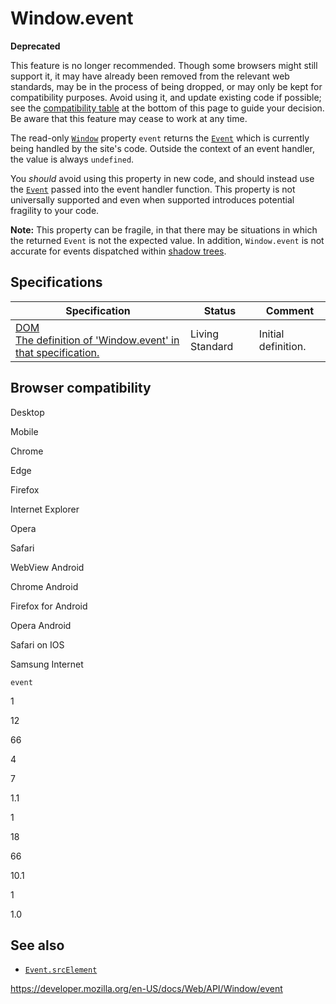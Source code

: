 Window.event
============

**Deprecated**

This feature is no longer recommended. Though some browsers might still support it, it may have already been removed from the relevant web standards, may be in the process of being dropped, or may only be kept for compatibility purposes. Avoid using it, and update existing code if possible; see the [compatibility table](#browser_compatibility) at the bottom of this page to guide your decision. Be aware that this feature may cease to work at any time.

The read-only [`Window`](../window) property `event` returns the [`Event`](../event) which is currently being handled by the site's code. Outside the context of an event handler, the value is always `undefined`.

You *should* avoid using this property in new code, and should instead use the [`Event`](../event) passed into the event handler function. This property is not universally supported and even when supported introduces potential fragility to your code.

**Note:** This property can be fragile, in that there may be situations in which the returned `Event` is not the expected value. In addition, `Window.event` is not accurate for events dispatched within [shadow trees](https://developer.mozilla.org/en-US/docs/Glossary/Shadow_tree).

Specifications
--------------

<table><thead><tr class="header"><th>Specification</th><th>Status</th><th>Comment</th></tr></thead><tbody><tr class="odd"><td><a href="https://dom.spec.whatwg.org/#dom-window-event">DOM<br />
<span class="small">The definition of 'Window.event' in that specification.</span></a></td><td><span class="spec-living">Living Standard</span></td><td>Initial definition.</td></tr></tbody></table>

Browser compatibility
---------------------

Desktop

Mobile

Chrome

Edge

Firefox

Internet Explorer

Opera

Safari

WebView Android

Chrome Android

Firefox for Android

Opera Android

Safari on IOS

Samsung Internet

`event`

1

12

66

4

7

1.1

1

18

66

10.1

1

1.0

See also
--------

-   [`Event.srcElement`](../event/srcelement)

<a href="https://developer.mozilla.org/en-US/docs/Web/API/Window/event" class="_attribution-link">https://developer.mozilla.org/en-US/docs/Web/API/Window/event</a>
